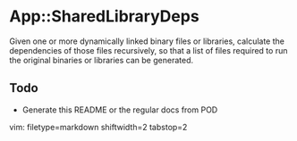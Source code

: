 # App::SharedLibraryDeps #

Given one or more dynamically linked binary files or libraries, calculate the
dependencіes of those files recursively, so that a list of files required to
run the original binaries or libraries can be generated.

## Todo ##
- Generate this README or the regular docs from POD

vim: filetype=markdown shiftwidth=2 tabstop=2
